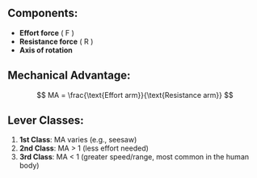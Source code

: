 ## Components:
- **Effort force** \( F \)
- **Resistance force** \( R \)
- **Axis of rotation**

## Mechanical Advantage:

$$
MA = \frac{\text{Effort arm}}{\text{Resistance arm}}
$$

## Lever Classes:
1. **1st Class**: MA varies (e.g., seesaw)
2. **2nd Class**: MA > 1 (less effort needed)
3. **3rd Class**: MA < 1 (greater speed/range, most common in the human body)
